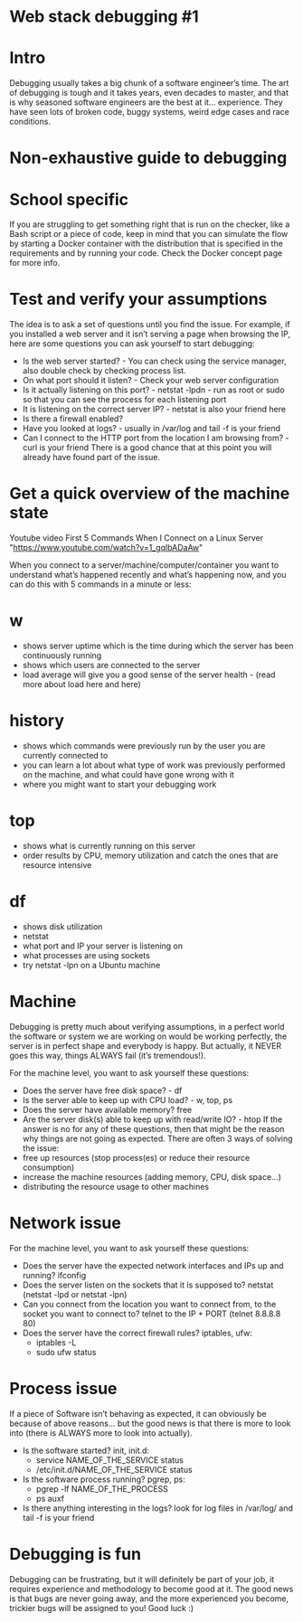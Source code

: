 # Web stack debugging #1
# Intro
Debugging usually takes a big chunk of a software engineer’s time. The art of debugging is tough and it takes years, even decades to master, and that is why seasoned software engineers are the best at it… experience. They have seen lots of broken code, buggy systems, weird edge cases and race conditions.

# Non-exhaustive guide to debugging
# School specific
If you are struggling to get something right that is run on the checker, like a Bash script or a piece of code, keep in mind that you can simulate the flow by starting a Docker container with the distribution that is specified in the requirements and by running your code. Check the Docker concept page for more info.

# Test and verify your assumptions
The idea is to ask a set of questions until you find the issue. For example, if you installed a web server and it isn’t serving a page when browsing the IP, here are some questions you can ask yourself to start debugging:

+ Is the web server started? - You can check using the service manager, also double check by checking process list.
+ On what port should it listen? - Check your web server configuration
+ Is it actually listening on this port? - netstat -lpdn - run as root or sudo so that you can see the process for each listening port
+ It is listening on the correct server IP? - netstat is also your friend here
+ Is there a firewall enabled?
+ Have you looked at logs? - usually in /var/log and tail -f is your friend
+ Can I connect to the HTTP port from the location I am browsing from? - curl is your friend
There is a good chance that at this point you will already have found part of the issue.

# Get a quick overview of the machine state
Youtube video First 5 Commands When I Connect on a Linux Server "https://www.youtube.com/watch?v=1_gqlbADaAw"

When you connect to a server/machine/computer/container you want to understand what’s happened recently and what’s happening now, and you can do this with 5 commands in a minute or less:

# w
+ shows server uptime which is the time during which the server has been continuously running
+ shows which users are connected to the server
+ load average will give you a good sense of the server health - (read more about load here and here)
# history
+ shows which commands were previously run by the user you are currently connected to
+ you can learn a lot about what type of work was previously performed on the machine, and what could have gone wrong with it
+ where you might want to start your debugging work
# top
+ shows what is currently running on this server
+ order results by CPU, memory utilization and catch the ones that are resource intensive
# df
+ shows disk utilization
+ netstat
+ what port and IP your server is listening on
+ what processes are using sockets
+ try netstat -lpn on a Ubuntu machine

# Machine
Debugging is pretty much about verifying assumptions, in a perfect world the software or system we are working on would be working perfectly, the server is in perfect shape and everybody is happy. But actually, it NEVER goes this way, things ALWAYS fail (it’s tremendous!).

For the machine level, you want to ask yourself these questions:

+ Does the server have free disk space? - df
+ Is the server able to keep up with CPU load? - w, top, ps
+ Does the server have available memory? free
+ Are the server disk(s) able to keep up with read/write IO? - htop
If the answer is no for any of these questions, then that might be the reason why things are not going as expected. There are often 3 ways of solving the issue:
+ free up resources (stop process(es) or reduce their resource consumption)
+ increase the machine resources (adding memory, CPU, disk space…)
+ distributing the resource usage to other machines

# Network issue
For the machine level, you want to ask yourself these questions:
+ Does the server have the expected network interfaces and IPs up and running? ifconfig
+ Does the server listen on the sockets that it is supposed to? netstat (netstat -lpd or netstat -lpn)
+ Can you connect from the location you want to connect from, to the socket you want to connect to? telnet to the IP + PORT (telnet 8.8.8.8 80)
+ Does the server have the correct firewall rules? iptables, ufw:
  + iptables -L
  + sudo ufw status

# Process issue
If a piece of Software isn’t behaving as expected, it can obviously be because of above reasons… but the good news is that there is more to look into (there is ALWAYS more to look into actually).

+ Is the software started? init, init.d:
  + service NAME_OF_THE_SERVICE status
  + /etc/init.d/NAME_OF_THE_SERVICE status
+ Is the software process running? pgrep, ps:
  + pgrep -lf NAME_OF_THE_PROCESS
  + ps auxf
+ Is there anything interesting in the logs? look for log files in /var/log/ and tail -f is your friend

# Debugging is fun
Debugging can be frustrating, but it will definitely be part of your job, it requires experience and methodology to become good at it. The good news is that bugs are never going away, and the more experienced you become, trickier bugs will be assigned to you! Good luck :)

